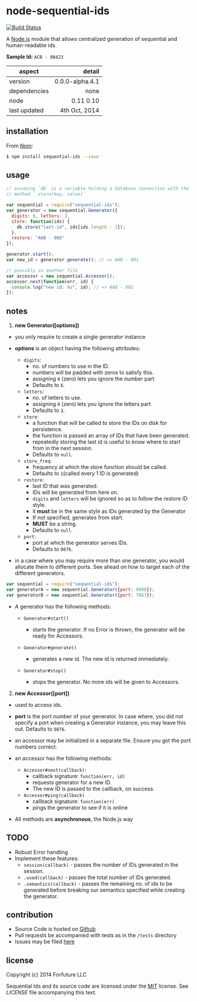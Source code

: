 
# node-sequential-ids

[![Build Status](https://travis-ci.org/forfuture-dev/node-sequential-ids.svg?branch=master)](https://travis-ci.org/forfuture-dev/node-sequential-ids)

A [Node.js][nodejs] module that allows centralized generation of
sequential and human-readable ids.

**Sample Id:** `ACB - 00423`

|aspect|detail|
|-------|-----:|
|version|0.0.0-alpha.4.1|
|dependencies|none|
|node|0.11 0.10|
|last updated|4th Oct, 2014|

## installation

From [Npm][npmjs]:

```bash
$ npm install sequential-ids --save
```

## usage

```js
// assuming `db` is a variable holding a database connection with the
// method `.store(key, value)`

var sequential = require("sequential-ids");
var generator = new sequential.Generator({
  digits: 6, letters: 3,
  store: function(ids) {
    db.store("last-id", ids[ids.length - 1]);
  },
  restore: "AAB - 000"
});

generator.start();
var new_id = generator.generate(); // => AAB - 001

// possibly in another file
var accessor = new sequential.Accessor();
accessor.next(function(err, id) {
  console.log("new id: %s", id); // => AAB - 002
});
```

## notes

1. **new Generator([options])**

  * you only require to create a single generator instance
  * **options** is an object having the following attributes:

      * `digits`:
          * no. of numbers to use in the ID.
          * numbers will be padded with zeros to satisfy this.
          * assigning `0` (zero) lets you ignore the number part
          * Defaults to `6`.
      * `letters`:
          * no. of letters to use.
          * assigning `0` (zero) lets you ignore the letters part
          * Defaults to `3`.
      * `store`:
          * a function that will be called to store the IDs on disk for persistence.
          * the function is passed an array of IDs that have been generated.
          * repeatedly storing the last id is useful to know where to start from in the next session.
          * Defaults to `null`.
      * `store_freq`:
          * frequency at which the store function should be called.
          * Defaults to `1`(called every 1 ID is generated)
      * `restore`:
          * last ID that was generated.
          * IDs will be generated from here on.
          * `digits` and `letters` will be ignored so as to follow the restore ID style.
          * it **must** be in the same style as IDs generated by the Generator
          * If not specified, generates from start.
          * **MUST** be a string.
          * Defaults to `null`.
      * `port`:
          * port at which the generator serves IDs.
          * Defaults to `9876`.

  * in a case where you may require more than one generator, you would allocate them to different ports. See ahead on how to target each of the different generators.

  ```js
  var sequential = require("sequential-ids");
  var generatorA = new sequential.Generator({port: 8998});
  var generatorB = new sequential.Generator({port: 7667});
  ```

  * A generator has the following methods:

    * `Generator#start()`
      * starts the generator. If no Error is thrown, the generator will be ready for Accessors.

    * `Generator#generate()`
      * generates a new id. The new id is returned immediately.

    * `Generator#stop()`
      * stops the generator. No more ids will be given to Accessors.


2. **new Accessor([port])**

  * used to access ids.
  * **port** is the port number of your generator. In case where, you did not specify a port when creating a Generator instance, you may leave this out. Defaults to `9876`.
  * an accessor may be initialized in a separate file. Ensure you got the port numbers correct.
  * an accessor has the following methods:

    * `Accessor#next(callback)`:
      * callback signature: `function(err, id)`
      * requests generator for a new ID.
      * The new ID is passed to the callback, on success.
    * `Accessor#ping(callback)`
      * callback signature: `function(err)`
      * pings the generator to see if it is online

  * All methods are **asynchronous**, the Node.js way


## TODO

* Robust Error handling
* Implement these features:
    * `session(callback)` - passes the number of IDs generated in the session.
    * `.used(callback)` - passes the total number of IDs generated.
    * `.semantics(callback)` - passes the remaining no. of ids to be generated before breaking our semantics specified while creating the generator.


## contribution

* Source Code is hosted on [Github][repo]
* Pull requests be accompanied with tests as in the `/tests` directory
* Issues may be filed [here][issues]

## license

Copyright (c) 2014 Forfuture LLC

Sequential Ids and its source code are licensed under the [MIT][mit] license. See *LICENSE* file accompanying this text.


[issues]:https://github.com/forfuture-dev/node-sequential-ids/issues
[mit]:https://opensource.org/licenses/MIT
[nodejs]:https://nodejs.org
[npmjs]:https://npmjs.org/sequential-ids
[repo]:https://github.com/forfuture-dev/node-sequential-ids
